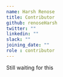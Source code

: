 ```yaml
---
name: Harsh Renose
title: Contributor
github: renoseHarsh
twitter: ""
linkedin: ""
slack: ""
joining_date: ""
role : contributor
---
```


Still waiting for this
